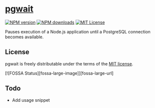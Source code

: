 # [pgwait](https://github.com/sbmelvin/pgwait/)

[![NPM version][npm-version-image]][npm-url]
[![NPM downloads][npm-downloads-image]][npm-downloads-url]
[![MIT License][license-image]][license-url]

Pauses execution of a Node.js application until a PostgreSQL connection becomes available.

## License

pgwait is freely distributable under the terms of the [MIT license][license-url].

[![FOSSA Status][fossa-large-image]][fossa-large-url]

[license-image]: https://img.shields.io/badge/license-MIT-blue.svg?style=flat
[license-url]: LICENSE

[npm-url]: https://npmjs.org/package/pgwait
[npm-version-image]: https://img.shields.io/npm/v/pgwait.svg?style=flat

[npm-downloads-image]: https://img.shields.io/npm/dm/pgwait.svg?style=flat
[npm-downloads-url]: https://npmcharts.com/compare/pgwait?minimal=true

## Todo

- Add usage snippet
